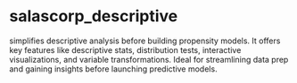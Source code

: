 # salascorp_descriptive
simplifies descriptive analysis before building propensity models. It offers key features like descriptive stats, distribution tests, interactive visualizations, and variable transformations. Ideal for streamlining data prep and gaining insights before launching predictive models.

